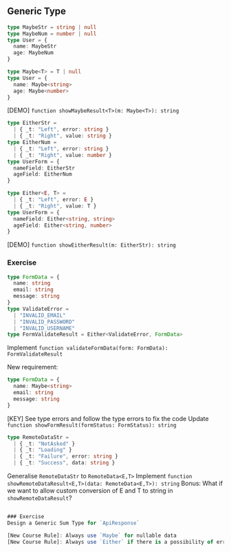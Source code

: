 ## Generic Type
```typescript
type MaybeStr = string | null
type MaybeNum = number | null
type User = {
  name: MaybeStr
  age: MaybeNum
}

type Maybe<T> = T | null
type User = {
  name: Maybe<string>
  age: Maybe<number>
}
```
[DEMO] `function showMaybeResult<T>(m: Maybe<T>): string`


```typescript
type EitherStr = 
  | { _t: "Left", error: string } 
  | { _t: "Right", value: string }
type EitherNum = 
  | { _t: "Left", error: string } 
  | { _t: "Right", value: number }
type UserForm = {
  nameField: EitherStr
  ageField: EitherNum
}

type Either<E, T> = 
  | { _t: "Left", error: E } 
  | { _t: "Right", value: T }
type UserForm = {
  nameField: Either<string, string>
  ageField: Either<string, number>
}
```
[DEMO] `function showEitherResult(m: EitherStr): string`


### Exercise
```typescript
type FormData = {
  name: string
  email: string
  message: string
}
type ValidateError = 
  | "INVALID_EMAIL" 
  | "INVALID_PASSWORD" 
  | "INVALID_USERNAME"
type FormValidateResult = Either<ValidateError, FormData>
```
Implement `function validateFormData(form: FormData): FormValidateResult`

New requirement:
```typescript
type FormData = {
  name: Maybe<string>
  email: string
  message: string
}
```
[KEY] See type errors and follow the type errors to fix the code
Update `function showFormResult(formStatus: FormStatus): string`

```typescript
type RemoteDataStr = 
  | { _t: "NotAsked" }
  | { _t: "Loading" }
  | { _t: "Failure", error: string }
  | { _t: "Success", data: string }
```
Generalise `RemoteDataStr` to `RemoteData<E,T>`
Implement `function showRemoteDataResult<E,T>(data: RemoteData<E,T>): string`
Bonus: What if we want to allow custom conversion of E and T to string in `showRemoteDataResult`?

```typescript

### Exercise
Design a Generic Sum Type for `ApiResponse`

[New Course Rule]: Always use `Maybe` for nullable data
[New Course Rule]: Always use `Either` if there is a possibility of error
